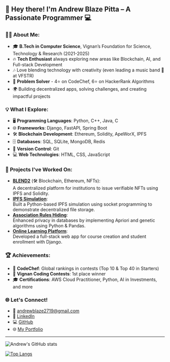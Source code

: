 ## 👋 Hey there! I'm **Andrew Blaze Pitta** – A Passionate Programmer 💻

### 👨‍🎓 **About Me:**
- 🎓 **B.Tech in Computer Science**, Vignan’s Foundation for Science, Technology & Research (2021-2025)
- 🔥 **Tech Enthusiast** always exploring new areas like Blockchain, AI, and Full-stack Development
- 🎶 Love blending technology with creativity (even leading a music band 🎹 at VFSTR)
- 🚀 **Problem Solver** - 4⭐ on CodeChef, 6⭐ on HackerRank Algorithms
- 🌍 Building decentralized apps, solving challenges, and creating impactful projects

### 💡 **What I Explore:**
- 🖥️ **Programming Languages**: Python, C++, Java, C
- 🌐 **Frameworks**: Django, FastAPI, Spring Boot
- 🛠️ **Blockchain Development**: Ethereum, Solidity, ApeWorX, IPFS
- 🗄️ **Databases**: SQL, SQLite, MongoDB, Redis
- 📜 **Version Control**: Git
- 💻 **Web Technologies**: HTML, CSS, JavaScript

### 🚧 **Projects I've Worked On:**
- **[BLEND2](https://github.com/andrew2719/BLEND_NFT.git)** (🛠️ Blockchain, Ethereum, NFTs):  
   A decentralized platform for institutions to issue verifiable NFTs using IPFS and Solidity.
- **[IPFS Simulation](https://github.com/andrew2719/DFS)**:  
   Built a Python-based IPFS simulation using socket programming to demonstrate decentralized file storage.
- **[Association Rules Hiding](https://github.com/andrew2719/Association-rule-hiding)**:  
   Enhanced privacy in databases by implementing Apriori and genetic algorithms using Python & Pandas.
- **[Online Learning Platform](https://github.com/andrew2719/Module_banks/tree/main/3-1/WT/testing_3)**:  
   Developed a full-stack web app for course creation and student enrollment with Django.

### 🏆 **Achievements:**
- 🥇 **CodeChef**: Global rankings in contests (Top 10 & Top 40 in Starters)
- 🏅 **Vignan Coding Contests**: 1st place winner
- 🎓 **Certifications**: AWS Cloud Practitioner, Python, AI in Investments, and more

### 🌐 **Let's Connect!**
- 📧 [andrewblaze2719@gmail.com](mailto:andrewblaze2719@gmail.com)
- 💼 [LinkedIn](https://www.linkedin.com/in/andrew-blaze/)
- 💻 [GitHub](https://github.com/andrew2719)
- 🌐 [My Portfolio](https://andrewblaze.simple.ink)

---

![Andrew's GitHub stats](https://github-readme-stats.vercel.app/api?username=andrew2719&show_icons=true&theme=radical)

[![Top Langs](https://github-readme-stats.vercel.app/api/top-langs/?username=andrew2719&layout=compact)](https://github.com/anuraghazra/github-readme-stats)
